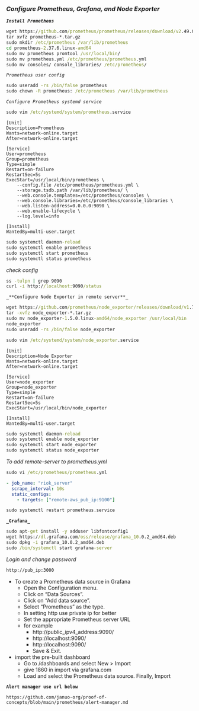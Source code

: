 ### _Configure Prometheus, Grafana, and Node Exporter_

**_`Install Prometheus`_**

```cmd
wget https://github.com/prometheus/prometheus/releases/download/v2.49.0-rc.1/prometheus-2.49.0-rc.1.linux-amd64.tar.gz
tar xvfz prometheus-*.tar.gz
sudo mkdir /etc/prometheus /var/lib/prometheus
cd prometheus-2.37.6.linux-amd64
sudo mv prometheus promtool /usr/local/bin/
sudo mv prometheus.yml /etc/prometheus/prometheus.yml
sudo mv consoles/ console_libraries/ /etc/prometheus/
```
_`Prometheus user config`_

```cmd
sudo useradd -rs /bin/false prometheus
sudo chown -R prometheus: /etc/prometheus /var/lib/prometheus
```

_`Configure Prometheus systemd service`_

```cmd
sudo vim /etc/systemd/system/prometheus.service
```
```service
[Unit]
Description=Prometheus
Wants=network-online.target
After=network-online.target

[Service]
User=prometheus
Group=prometheus
Type=simple
Restart=on-failure
RestartSec=5s
ExecStart=/usr/local/bin/prometheus \
    --config.file /etc/prometheus/prometheus.yml \
    --storage.tsdb.path /var/lib/prometheus/ \
    --web.console.templates=/etc/prometheus/consoles \
    --web.console.libraries=/etc/prometheus/console_libraries \
    --web.listen-address=0.0.0.0:9090 \
    --web.enable-lifecycle \
    --log.level=info

[Install]
WantedBy=multi-user.target
```
```cmd
sudo systemctl daemon-reload
sudo systemctl enable prometheus
sudo systemctl start prometheus
sudo systemctl status prometheus
```
_check config_

```cmd
ss -tulpn | grep 9090
curl -i http://localhost:9090/status
```

`_**Configure Node Exporter in remote server**_`

```cmd
wget https://github.com/prometheus/node_exporter/releases/download/v1.7.0/node_exporter-1.7.0.linux-amd64.tar.gz
tar -xvfz node_exporter-*.tar.gz
sudo mv node_exporter-1.5.0.linux-amd64/node_exporter /usr/local/bin
node_exporter
sudo useradd -rs /bin/false node_exporter
```
```cmd
sudo vim /etc/systemd/system/node_exporter.service
```
```service
[Unit]
Description=Node Exporter
Wants=network-online.target
After=network-online.target

[Service]
User=node_exporter
Group=node_exporter
Type=simple
Restart=on-failure
RestartSec=5s
ExecStart=/usr/local/bin/node_exporter

[Install]
WantedBy=multi-user.target
```
```cmd
sudo systemctl daemon-reload
sudo systemctl enable node_exporter
sudo systemctl start node_exporter
sudo systemctl status node_exporter
```
_To add remote-server to prometheus.yml_

```cmd
sudo vi /etc/prometheus/prometheus.yml
```
```yml
- job_name: "riok_server"
  scrape_interval: 10s
  static_configs:
    - targets: ["remote-aws_pub_ip:9100"]
```
```cmd
sudo systemctl restart prometheus.service
```

**`_Grafana_`**

```cmd
sudo apt-get install -y adduser libfontconfig1
wget https://dl.grafana.com/oss/release/grafana_10.0.2_amd64.deb
sudo dpkg -i grafana_10.0.2_amd64.deb
sudo /bin/systemctl start grafana-server
```
_Login and change password_

```bash
http://pub_ip:3000
```
* To create a Prometheus data source in Grafana
  - Open the Configuration menu.
  - Click on “Data Sources”.
  - Click on “Add data source”.
  - Select “Prometheus” as the type.
  - In setting http use private ip for better 
  - Set the appropriate Prometheus server URL 
  -  for example
      - http://public_ipv4_address:9090/
      - http://localhost:9090/
      - http://localhost:9090/ 
      - Save & Exit.
* import the pre-built dashboard   
   - Go to /dashboards and select New > Import
   -  give 1860 in import via grafana.com
   - Load and select the Prometheus data source. Finally, Import
   
**`Alert manager use url below`**

```url
https://github.com/januo-org/proof-of-concepts/blob/main/prometheus/alert-manager.md
```
